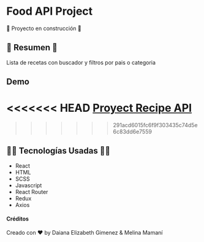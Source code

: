# Food API Project

🚧 Proyecto en construcción 🚧


## 📜 Resumen 📜

Lista de recetas con buscador y filtros por pais o categoria

## Demo 

<<<<<<< HEAD
[Proyect Recipe API](https://food-api-proyect.netlify.app/)
=======
[Proyect Recipe API]: https://food-api-proyect.netlify.app/
>>>>>>> 291acd6015fc6f9f303435c74d5e6c83dd6e7559

## 👨‍💻 Tecnologías Usadas 👨‍💻

- React
- HTML
- SCSS
- Javascript
- React Router
- Redux
- Axios


#### Créditos

Creado con ❤️ by  Daiana Elizabeth Gimenez & Melina Mamaní 
